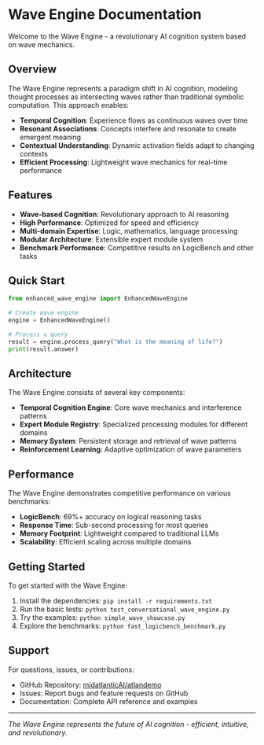 # Wave Engine Documentation

Welcome to the Wave Engine - a revolutionary AI cognition system based on wave mechanics.

## Overview

The Wave Engine represents a paradigm shift in AI cognition, modeling thought processes as intersecting waves rather than traditional symbolic computation. This approach enables:

- **Temporal Cognition**: Experience flows as continuous waves over time
- **Resonant Associations**: Concepts interfere and resonate to create emergent meaning
- **Contextual Understanding**: Dynamic activation fields adapt to changing contexts
- **Efficient Processing**: Lightweight wave mechanics for real-time performance

## Features

- **Wave-based Cognition**: Revolutionary approach to AI reasoning
- **High Performance**: Optimized for speed and efficiency
- **Multi-domain Expertise**: Logic, mathematics, language processing
- **Modular Architecture**: Extensible expert module system
- **Benchmark Performance**: Competitive results on LogicBench and other tasks

## Quick Start

```python
from enhanced_wave_engine import EnhancedWaveEngine

# Create wave engine
engine = EnhancedWaveEngine()

# Process a query
result = engine.process_query("What is the meaning of life?")
print(result.answer)
```

## Architecture

The Wave Engine consists of several key components:

- **Temporal Cognition Engine**: Core wave mechanics and interference patterns
- **Expert Module Registry**: Specialized processing modules for different domains
- **Memory System**: Persistent storage and retrieval of wave patterns
- **Reinforcement Learning**: Adaptive optimization of wave parameters

## Performance

The Wave Engine demonstrates competitive performance on various benchmarks:

- **LogicBench**: 69%+ accuracy on logical reasoning tasks
- **Response Time**: Sub-second processing for most queries
- **Memory Footprint**: Lightweight compared to traditional LLMs
- **Scalability**: Efficient scaling across multiple domains

## Getting Started

To get started with the Wave Engine:

1. Install the dependencies: `pip install -r requirements.txt`
2. Run the basic tests: `python test_conversational_wave_engine.py`
3. Try the examples: `python simple_wave_showcase.py`
4. Explore the benchmarks: `python fast_logicbench_benchmark.py`

## Support

For questions, issues, or contributions:

- GitHub Repository: [midatlanticAI/atlandemo](https://github.com/midatlanticAI/atlandemo)
- Issues: Report bugs and feature requests on GitHub
- Documentation: Complete API reference and examples

---

*The Wave Engine represents the future of AI cognition - efficient, intuitive, and revolutionary.* 